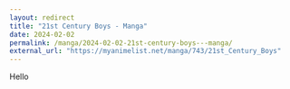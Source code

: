 ```yaml
---
layout: redirect
title: "21st Century Boys - Manga"
date: 2024-02-02
permalink: /manga/2024-02-02-21st-century-boys---manga/
external_url: "https://myanimelist.net/manga/743/21st_Century_Boys"
---
```

Hello
